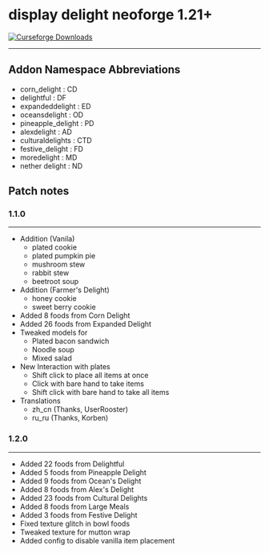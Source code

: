 # display delight neoforge 1.21+

<a href="https://www.curseforge.com/minecraft/mc-mods/display-delight">
  <img src="https://cf.way2muchnoise.eu/full_1144296_downloads.svg" alt="Curseforge Downloads">
</a>

---
## Addon Namespace Abbreviations

- corn_delight : CD
- delightful : DF
- expandeddelight : ED
- oceansdelight : OD
- pineapple_delight : PD
- alexdelight : AD
- culturaldelights : CTD
- festive_delight : FD
- moredelight : MD
- nether delight : ND

## Patch notes

### 1.1.0

---
- Addition (Vanila)
  - plated cookie
  - plated pumpkin pie
  - mushroom stew
  - rabbit stew
  - beetroot soup
- Addition (Farmer's Delight)
  - honey cookie
  - sweet berry cookie
- Added 8 foods from Corn Delight
- Added 26 foods from Expanded Delight
- Tweaked models for
    - Plated bacon sandwich
    - Noodle soup
    - Mixed salad
- New Interaction with plates
  - Shift click to place all items at once
  - Click with bare hand to take items
  - Shift click with bare hand to take all items
- Translations
  - zh_cn (Thanks, UserRooster)
  - ru_ru (Thanks, Korben)


### 1.2.0
---
- Added 22 foods from Delightful
- Added 5 foods from Pineapple Delight
- Added 9 foods from Ocean's Delight
- Added 8 foods from Alex's Delight
- Added 23 foods from Cultural Delights
- Added 8 foods from Large Meals
- Added 3 foods from Festive Delight
- Fixed texture glitch in bowl foods
- Tweaked texture for mutton wrap
- Added config to disable vanilla item placement